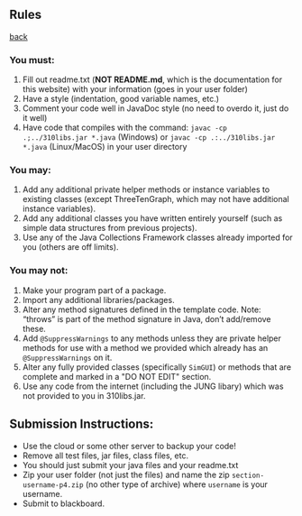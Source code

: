 ## Rules
[back](README.md)

### You must:
1. Fill out readme.txt (**NOT README.md**, which is the documentation for this website) with your information (goes in your user folder)
2. Have a style (indentation, good variable names, etc.)
3. Comment your code well in JavaDoc style (no need to overdo it, just do it well)
4. Have code that compiles with the command: `javac -cp .;../310libs.jar *.java` (Windows) or `javac -cp .:../310libs.jar *.java` (Linux/MacOS) in your user directory

### You may:
1. Add any additional private helper methods or instance variables to existing classes (except ThreeTenGraph, which may not have additional instance variables).
2. Add any additional classes you have written entirely yourself (such as simple data structures from previous projects).
3. Use any of the Java Collections Framework classes already imported for you (others are off limits).

### You may not:
1. Make your program part of a package.
2. Import any additional libraries/packages.
3. Alter any method signatures defined in the template code. Note: “throws” is part of the method signature in Java, don’t add/remove these.
4. Add `@SuppressWarnings` to any methods unless they are private helper methods for use with a method we provided which already has an `@SuppressWarnings` on it.
5. Alter any fully provided classes (specifically `SimGUI`) or methods that are complete and marked in a "DO NOT EDIT" section.
6. Use any code from the internet (including the JUNG libary) which was not provided to you in 310libs.jar.

## Submission Instructions:
- Use the cloud or some other server to backup your code!
- Remove all test files, jar files, class files, etc.
- You should just submit your java files and your readme.txt
- Zip your user folder (not just the files) and name the zip `section-username-p4.zip` (no other type of archive) where `username` is your username.
- Submit to blackboard.
